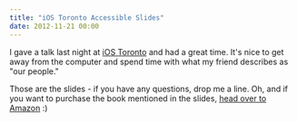 ```yaml
---
title: "iOS Toronto Accessible Slides"
date: 2012-11-21 00:00
---
```


I gave a talk last night at [iOS Toronto](http://www.meetup.com/iOSToronto/) and had a great time. It's nice to get away from the computer and spend time with what my friend describes as "our people."

<script async class="speakerdeck-embed" data-id="ee3aa460141e0130e3741231380e9611" data-ratio="1.33333333333333" src="//speakerdeck.com/assets/embed.js"></script>

Those are the slides - if you have any questions, drop me a line. Oh, and if you want to purchase the book mentioned in the slides, [head over to Amazon](http://www.amazon.com/gp/product/1430243686/ref=as_li_ss_tl?ie=UTF8&camp=1789&creative=390957&creativeASIN=1430243686&linkCode=as2&tag=ashfur-20) :)

<!-- more -->

